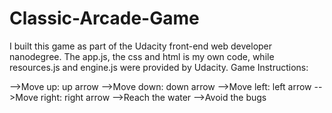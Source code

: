# Classic-Arcade-Game
I built this game as part of the Udacity front-end web developer nanodegree. The app.js, the css and html is my own code, while resources.js and engine.js were provided by Udacity.
Game Instructions:

-->Move up: up arrow
-->Move down: down arrow
-->Move left: left arrow
-->Move right: right arrow
-->Reach the water
-->Avoid the bugs
